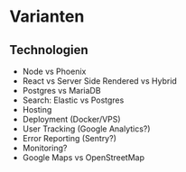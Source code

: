 # Varianten

## Technologien

- Node vs Phoenix
- React vs Server Side Rendered vs Hybrid
- Postgres vs MariaDB
- Search: Elastic vs Postgres
- Hosting
- Deployment (Docker/VPS)
- User Tracking (Google Analytics?)
- Error Reporting (Sentry?)
- Monitoring?
- Google Maps vs OpenStreetMap
